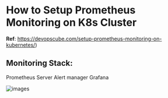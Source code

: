 # How to Setup Prometheus Monitoring on K8s Cluster
**Ref**: https://devopscube.com/setup-prometheus-monitoring-on-kubernetes/) 

## Monitoring Stack:
Prometheus Server
Alert manager
Grafana

![images](https://devopscube.com/setup-prometheus-monitoring-on-kubernetes/)

